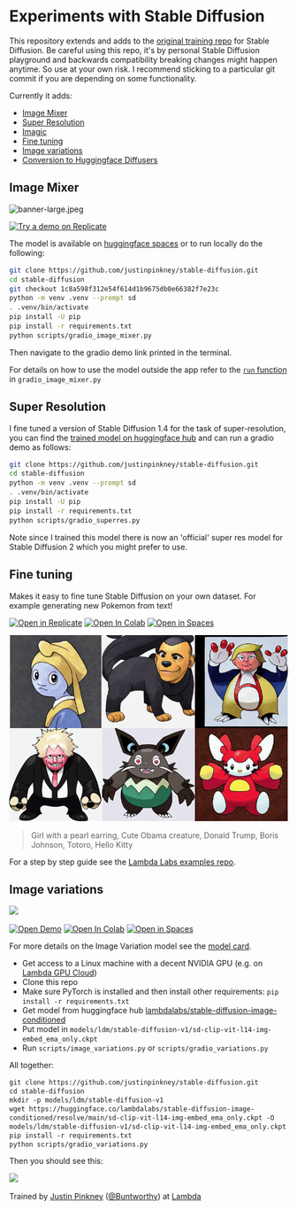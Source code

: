 # Experiments with Stable Diffusion

This repository extends and adds to the [original training repo](https://github.com/pesser/stable-diffusion) for Stable Diffusion. Be careful using this repo, it's by personal Stable Diffusion playground and backwards compatibility breaking changes might happen anytime. So use at your own risk. I recommend sticking to a particular git commit if you are depending on some functionality.

Currently it adds:

- [Image Mixer](#image-mixer)
- [Super Resolution](#super-resolution)
- [Imagic](notebooks/imagic.ipynb)
- [Fine tuning](#fine-tuning)
- [Image variations](#image-variations)
- [Conversion to Huggingface Diffusers](scripts/convert_sd_to_diffusers.py)

## Image Mixer

![banner-large.jpeg](https://s3.amazonaws.com/moonup/production/uploads/1674039767068-62bd5f951e22ec84279820e8.jpeg)

[![Try a demo on Replicate](https://replicate.com/lambdal/image-mixer/badge)](https://replicate.com/lambdal/image-mixer)

The model is available on [huggingface spaces](https://huggingface.co/spaces/lambdalabs/image-mixer-demo) or to run locally do the following:

```bash
git clone https://github.com/justinpinkney/stable-diffusion.git
cd stable-diffusion
git checkout 1c8a598f312e54f614d1b9675db0e66382f7e23c
python -m venv .venv --prompt sd
. .venv/bin/activate
pip install -U pip
pip install -r requirements.txt
python scripts/gradio_image_mixer.py
```

Then navigate to the gradio demo link printed in the terminal.

For details on how to use the model outside the app refer to the [`run` function](https://github.com/justinpinkney/stable-diffusion/blob/c1963a36a4f8ce23784c8247fa1af0e34e02b766/scripts/gradio_image_mixer.py#L79) in `gradio_image_mixer.py`

## Super Resolution

I fine tuned a version of Stable Diffusion 1.4 for the task of super-resolution, you can find the [trained model on huggingface hub](https://huggingface.co/lambdalabs/stable-diffusion-super-res) and can run a gradio demo as follows:

```bash
git clone https://github.com/justinpinkney/stable-diffusion.git
cd stable-diffusion
python -m venv .venv --prompt sd
. .venv/bin/activate
pip install -U pip
pip install -r requirements.txt
python scripts/gradio_superres.py
```

Note since I trained this model there is now an 'official' super res model for Stable Diffusion 2 which you might prefer to use.

## Fine tuning

Makes it easy to fine tune Stable Diffusion on your own dataset. For example generating new Pokemon from text!

[![Open in Replicate](https://img.shields.io/badge/%F0%9F%9A%80-Open%20in%20Replicate-%23fff891)](https://replicate.com/lambdal/text-to-pokemon)
[![Open In Colab](https://colab.research.google.com/assets/colab-badge.svg)](https://colab.research.google.com/github/LambdaLabsML/lambda-diffusers/blob/main/notebooks/pokemon_demo.ipynb)
[![Open in Spaces](https://img.shields.io/badge/%F0%9F%A4%97-Open%20in%20Spaces-orange)](https://huggingface.co/spaces/lambdalabs/text-to-pokemon)

![](assets/pokemontage.jpg)

> Girl with a pearl earring, Cute Obama creature, Donald Trump, Boris Johnson, Totoro, Hello Kitty


For a step by step guide see the [Lambda Labs examples repo](https://github.com/LambdaLabsML/examples).

## Image variations

![](assets/im-vars-thin.jpg)

[![Open Demo](https://img.shields.io/badge/%CE%BB-Open%20Demo-blueviolet)](https://47725.gradio.app/)
[![Open In Colab](https://colab.research.google.com/assets/colab-badge.svg)](https://colab.research.google.com/drive/1JqNbI_kDq_Gth2MIYdsphgNgyGIJxBgB?usp=sharing)
[![Open in Spaces](https://img.shields.io/badge/%F0%9F%A4%97-Open%20in%20Spaces-orange)](https://huggingface.co/spaces/lambdalabs/stable-diffusion-image-variations)

For more details on the Image Variation model see the [model card](https://huggingface.co/lambdalabs/stable-diffusion-image-conditioned).

- Get access to a Linux machine with a decent NVIDIA GPU (e.g. on [Lambda GPU Cloud](https://lambdalabs.com/service/gpu-cloud))
- Clone this repo
- Make sure PyTorch is installed and then install other requirements: `pip install -r requirements.txt`
- Get model from huggingface hub [lambdalabs/stable-diffusion-image-conditioned](https://huggingface.co/lambdalabs/stable-diffusion-image-conditioned/blob/main/sd-clip-vit-l14-img-embed_ema_only.ckpt)
- Put model in `models/ldm/stable-diffusion-v1/sd-clip-vit-l14-img-embed_ema_only.ckpt`
- Run `scripts/image_variations.py` or `scripts/gradio_variations.py`

All together:
```
git clone https://github.com/justinpinkney/stable-diffusion.git
cd stable-diffusion
mkdir -p models/ldm/stable-diffusion-v1
wget https://huggingface.co/lambdalabs/stable-diffusion-image-conditioned/resolve/main/sd-clip-vit-l14-img-embed_ema_only.ckpt -O models/ldm/stable-diffusion-v1/sd-clip-vit-l14-img-embed_ema_only.ckpt
pip install -r requirements.txt
python scripts/gradio_variations.py
```

Then you should see this:

[![](assets/gradio_variations.jpeg)](https://twitter.com/Buntworthy/status/1565704770056294400)

Trained by [Justin Pinkney](https://www.justinpinkney.com) ([@Buntworthy](https://twitter.com/Buntworthy)) at [Lambda](https://lambdalabs.com/)
